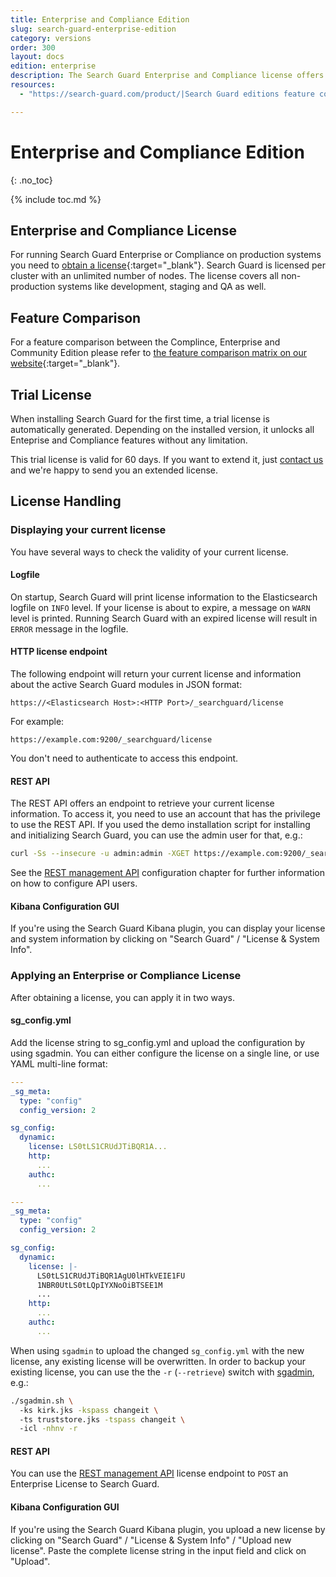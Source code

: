 ```yaml
---
title: Enterprise and Compliance Edition
slug: search-guard-enterprise-edition
category: versions
order: 300
layout: docs
edition: enterprise
description: The Search Guard Enterprise and Compliance license offers enterprise security for Elasticsearch for unlimited nodes at a steady rate. Scale your cluster, not your cost!  
resources:
  - "https://search-guard.com/product/|Search Guard editions feature comparison (website)"

---
```

<!---
Copyright 2019 floragunn GmbH
-->

# Enterprise and Compliance Edition
{: .no_toc}

{% include toc.md %}

## Enterprise and Compliance License

For running Search Guard Enterprise or Compliance on production systems you need to [obtain a license](https://search-guard.com/licensing/){:target="_blank"}. Search Guard is licensed per cluster with an unlimited number of nodes. The license covers all non-production systems like development, staging and QA as well.

## Feature Comparison

For a feature comparison between the Complince, Enterprise and Community Edition please refer to [the feature comparison matrix on our website](https://search-guard.com/licensing/){:target="_blank"}.

## Trial License

When installing Search Guard for the first time, a trial license is automatically generated. Depending on the installed version, it unlocks all Enteprise and Compliance features without any limitation.

This trial license is valid for 60 days. If you want to extend it, just [contact us](https://search-guard.com/contacts/) and we're happy to send you an extended license. 

## License Handling

### Displaying your current license

You have several ways to check the validity of your current license.

#### Logfile

On startup, Search Guard will print license information to the Elasticsearch logfile on `INFO` level. If your license is about to expire, a message on `WARN` level is printed. Running Search Guard with an expired license will result in `ERROR` message in the logfile.

#### HTTP license endpoint

The following endpoint will return your current license and information about the active Search Guard modules in JSON format:

```
https://<Elasticsearch Host>:<HTTP Port>/_searchguard/license
```

For example:

```
https://example.com:9200/_searchguard/license
```

You don't need to authenticate to access this endpoint.

#### REST API

The REST API offers an endpoint to retrieve your current license information. To access it, you need to use an account that has the privilege to use the REST API. If you used the demo installation script for installing and initializing Search Guard, you can use the admin user for that, e.g.:

```bash
curl -Ss --insecure -u admin:admin -XGET https://example.com:9200/_searchguard/license?pretty
```

See the [REST management API](rest-api) configuration chapter for further information on how to configure API users.

#### Kibana Configuration GUI

If you're using the Search Guard Kibana plugin, you can display your license and system information by clicking on "Search Guard" / "License & System Info".

### Applying an Enterprise or Compliance License

After obtaining a license, you can apply it in two ways. 

#### sg_config.yml

Add the license string to sg_config.yml and upload the configuration by using sgadmin. You can either configure the license on a single line, or use YAML multi-line format:

```yaml
---
_sg_meta:
  type: "config"
  config_version: 2

sg_config:
  dynamic:
    license: LS0tLS1CRUdJTiBQR1A...
    http:
      ...
    authc:          
      ...
```

```yaml
---
_sg_meta:
  type: "config"
  config_version: 2

sg_config:
  dynamic:
    license: |-
      LS0tLS1CRUdJTiBQR1AgU0lHTkVEIE1FU
      1NBR0UtLS0tLQpIYXNoOiBTSEE1M
      ...    
    http:
      ...
    authc:          
      ...
```

When using `sgadmin` to upload the changed `sg_config.yml` with the new license, any existing license will be overwritten. In order to backup your existing license, you can use the the `-r` (`--retrieve`) switch with [sgadmin](../_docs_configuration_changes/configuration_sgadmin.md), e.g.:

```bash
./sgadmin.sh \ 
  -ks kirk.jks -kspass changeit \  
  -ts truststore.jks -tspass changeit \ 
  -icl -nhnv -r
``` 
#### REST API

You can use the [REST management API](rest-api) license endpoint to `POST` an Enterprise License to Search Guard.

#### Kibana Configuration GUI

If you're using the Search Guard Kibana plugin, you upload a new license by clicking on "Search Guard" / "License & System Info" / "Upload new license". Paste the complete license string in the input field and click on "Upload".